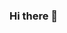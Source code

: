 ### Hi there 👋

<!--
**yeapCHEN/yeapCHEN** is a ✨ _special_ ✨ repository because its `README.md` (this file) appears on your GitHub profile.

Here are some ideas to get you started:

- 🔭 I’m currently working on ...
- 🌱 I’m currently learning ...
- 👯 I’m looking to collaborate on ...
- 🤔 I’m looking for help with ...
- 💬 Ask me about ...
- 📫 How to reach me: ...
- 😄 Pronouns: ...
- ⚡ Fun fact: ...
![Github Stats](https://github-readme-stats.vercel.app/api?username=yeapCHEN&show_icons=true&theme=dark&count_private=true)

![Most Used Languages](https://github-readme-stats.vercel.app/api/top-langs/?username=yeapCHEN&theme=dark&layout=compact)


